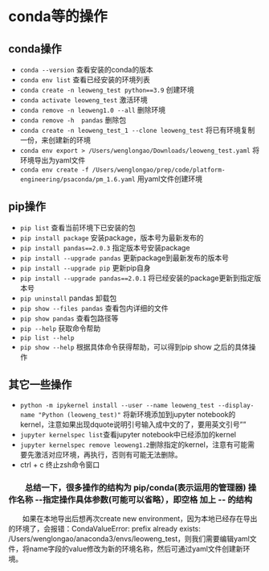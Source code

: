 # conda等的操作
 
## conda操作


* `conda --version`  查看安装的conda的版本
* `conda env list`  查看已经安装的环境列表
* `conda create -n leoweng_test python==3.9` 创建环境
* `conda activate leoweng_test` 激活环境
* `conda remove -n leoweng1.0 --all` 删除环境
* `conda remove -h  pandas`   删除包
* `conda create -n leoweng_test_1 --clone leoweng_test` 将已有环境复制一份，来创建新的环境
* `conda env export > /Users/wenglongao/Downloads/leoweng_test.yaml` 将环境导出为yaml文件
* `conda env create -f /Users/wenglongao/prep/code/platform-engineering/psaconda/pm_1.6.yaml`  用yaml文件创建环境

## pip操作

* `pip list`  查看当前环境下已安装的包
* `pip install package`  安装package，版本号为最新发布的
* `pip install pandas==2.0.3`  指定版本号安装package
* `pip install --upgrade pandas`  更新package到最新发布的版本号
* `pip install --upgrade pip`  更新pip自身
* `pip install --upgrade pandas==2.0.1`  将已经安装的package更新到指定版本号
* `pip uninstall`  pandas 卸载包
* `pip show --files pandas`  查看包内详细的文件
* `pip show pandas`  查看包路径等
* `pip --help`  获取命令帮助
* `pip list --help`
* `pip show --help`  根据具体命令获得帮助，可以得到pip show 之后的具体操作

## 其它一些操作

* `python -m ipykernel install --user --name leoweng_test --display-name "Python (leoweng_test)"`  将新环境添加到jupyter notebook的kernel，注意如果出现dquote说明引号输入成中文的了，要用英文引号””
* `jupyter kernelspec list`查看jupyter notebook中已经添加的kernel
* `jupyter kernelspec remove leoweng1.2`删除指定的kernel，注意有可能需要先激活对应环境，再执行，否则有可能无法删除。
* ctrl + c  终止zsh命令窗口

### &emsp;&emsp;总结一下，很多操作的结构为 pip/conda(表示运用的管理器) 操作名称 --指定操作具体参数(可能可以省略），即空格 加上 -- 的结构
&emsp;&emsp;如果在本地导出后想再次create new environment，因为本地已经存在导出的环境了，会报错：CondaValueError: prefix already exists: /Users/wenglongao/anaconda3/envs/leoweng_test，则我们需要编辑yaml文件，将name字段的value修改为新的环境名称，然后可通过yaml文件创建新环境。

